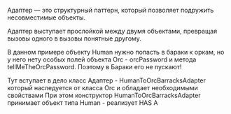 Адаптер — это структурный паттерн, который позволяет подружить несовместимые объекты.

Адаптер выступает прослойкой между двумя объектами, превращая вызовы одного в вызовы понятные другому.

В данном примере объекту Human нужно попасть в бараки к оркам, но у него нету особых полей объекта Orc - orcPassword
и метода tellMeTheOrcPassword. Поэтому в Бараки его не пускают!

Тут вступает в дело класс Адаптер - HumanToOrcBarracksAdapter который наследуется от класса Orc и обладает необходимыми свойствами
При этом конструктор HumanToOrcBarracksAdapter принимает объект типа Human - реализует HAS A
